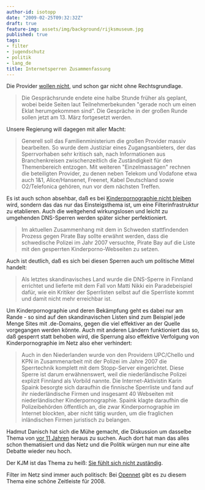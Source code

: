 ```yaml
---
author-id: isotopp
date: "2009-02-25T09:32:32Z"
draft: true
feature-img: assets/img/background/rijksmuseum.jpg
published: true
tags:
- filter
- jugendschutz
- politik
- lang_de
title: Internetsperren Zusammenfassung
---
```

Die Provider <a href='http://www.heise.de/newsticker/Arbeitsgruppe-zu-Kinderporno-Sperren-ergebnislos-vertagt-Update--/meldung/133287'>wollen nicht</a>, und schon gar nicht ohne Rechtsgrundlage. <blockquote>Die Gesprächsrunde endete eine halbe Stunde früher als geplant, wobei beide Seiten laut Teilnehmerbekunden "gerade noch um einen Eklat herumgekommen sind". Die Gespräche in der großen Runde sollen jetzt am 13. März fortgesetzt werden.</blockquote> Unsere Regierung will dagegen mit aller Macht: <blockquote>Generell soll das Familienministerium die großen Provider massiv bearbeiten. So wurde dem Justiziar eines Zugangsanbieters, der das Sperrvorhaben sehr kritisch sah, nach Informationen aus Branchenkreisen zwischenzeitlich die Zuständigkeit für den Themenbereich entzogen. Mit weiteren "Einzelmassagen" rechnen die beteiligten Provider, zu denen neben Telekom und Vodafone etwa auch 1&1, Alice/Hansenet, Freenet, Kabel Deutschland sowie O2/Telefonica gehören, nun vor dem nächsten Treffen.</blockquote>

Es ist auch schon absehbar, daß es bei <a href='http://www.heise.de/newsticker/Kinderporno-Sperren-im-internationalen-Vergleich--/meldung/133295'>Kinderpornographie nicht bleiben</a> wird, sondern das das nur das Einsteigsthema ist, um eine Filterinfrastruktur zu etablieren. Auch die weitgehend wirkungslosen und leicht zu umgehenden DNS-Sperren werden später sicher perfektioniert. <blockquote>Im aktuellen Zusammenhang mit dem in Schweden stattfindenden Prozess gegen Pirate Bay sollte erwähnt werden, dass die schwedische Polizei im Jahr 2007 versuchte, Pirate Bay auf die Liste mit den gesperrten Kinderporno-Webseiten zu setzen.</blockquote> Auch ist deutlich, daß es sich bei diesen Sperren auch um politische Mittel handelt: <blockquote>Als letztes skandinavisches Land wurde die DNS-Sperre in Finnland errichtet und lieferte mit dem Fall von Matti Nikki ein Paradebeispiel dafür, wie ein Kritiker der Sperrlisten selbst auf die Sperrliste kommt und damit nicht mehr erreichbar ist.</blockquote> Um Kinderpornographie und deren Bekämpfung geht es dabei nur am Rande - so sind auf den skandinavischen Listen sind zum Beispiel jede Menge Sites mit .de-Domains, gegen die viel effektiver an der Quelle vorgegangen werden könnte. Auch mit anderen Ländern funktioniert das so, daß gesperrt statt behoben wird, die Sperrung also effektive Verfolgung von Kinderpornographie im Netz also eher verhindert: <blockquote>Auch in den Niederlanden wurde von den Providern UPC/Chello und KPN in Zusammenarbeit mit der Polizei im Jahre 2007 die Sperrtechnik komplett mit dem Stopp-Server eingerichtet. Diese Sperre ist darum erwähnenswert, weil die niederländische Polizei explizit Finnland als Vorbild nannte. Die Internet-Aktivistin Karin Spaink besorgte sich daraufhin die finnische Sperrliste und fand auf ihr niederländische Firmen und insgesamt 40 Webseiten mit niederländischer Kinderpornographie. Spaink klagte daraufhin die Polizeibehörden öffentlich an, die zwar Kinderpornographie im Internet blockten, aber nicht tätig wurden, um die fraglichen inländischen Firmen juristisch zu belangen.</blockquote>Hadmut Danisch hat sich die Mühe gemacht, die Diskussion um dasselbe Thema von <a href='http://www.danisch.de/blog/2009/02/23/das-bka-jagt-anbieter-von-kinderpornographie/'>vor 11 Jahren</a> heraus zu suchen. Auch dort hat man das alles schon thematisiert und das Netz und die Politik würgen nun nur eine alte Debatte wieder neu hoch.

Der KJM ist das Thema zu heiß: <a href='http://www.heise.de/newsticker/Jugendschutzaufsicht-fuehlt-sich-nicht-fuer-Kinderporno-Sperren-zustaendig--/meldung/133451'>Sie fühlt sich nicht zuständig</a>.

Filter im Netz sind immer auch politisch: Bei <a href='http://opennet.net/about-filtering/2008yearinreview/'>Opennet</a> gibt es zu diesem Thema eine schöne Zeitleiste für 2008.
